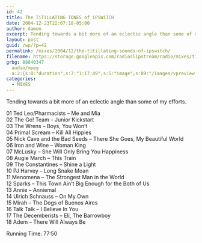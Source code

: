 ```yaml
---
id: 42
title: The TiTiLLATiNG TONES of iPSWiTCH
date: 2004-12-23T22:07:18-05:00
author: damon
excerpt: Tending towards a bit more of an eclectic angle than some of my efforts.
layout: post
guid: /wp/?p=42
permalink: /mixes/2004/12/the-titillating-sounds-of-ipswitch/
filename: https://storage.googleapis.com/radioslipstream/radio/mixes/titillating_tones_of_ipswitch.mp3
grbg: 88840347
  audio/mpeg
  a:2:{s:8:"duration";s:7:"1:17:49";s:5:"image";s:89:"/images/vpreview_center.png";}
categories:
  - MIXES
---
```


Tending towards a bit more of an eclectic angle than some of my efforts.

01 Ted Leo/Pharmacists – Me and Mia  
02 The Go! Team – Junior Kickstart  
03 The Wrens – Boys, You Won’t  
04 Primal Scream – Kill All Hippies  
05 Nick Cave and the Bad Seeds – There She Goes, My Beautiful World  
06 Iron and Wine – Woman King  
07 McLusky – She Will Only Bring You Happiness  
08 Augie March – This Train  
09 The Constantines – Shine a Light  
10 PJ Harvey – Long Snake Moan  
11 Menomena – The Strongest Man in the World  
12 Sparks – This Town Ain’t Big Enough for the Both of Us  
13 Annie – Anniemal  
14 Ulrich Schnauss – On My Own  
15 Mirah – The Dogs of Buenos Aires  
16 Talk Talk – I Believe In You  
17 The Decemberists – Eli, The Barrowboy  
18 Adem – There Will Always Be

Running Time: 77:50[  
](/songs/ipswitch.mp3)
